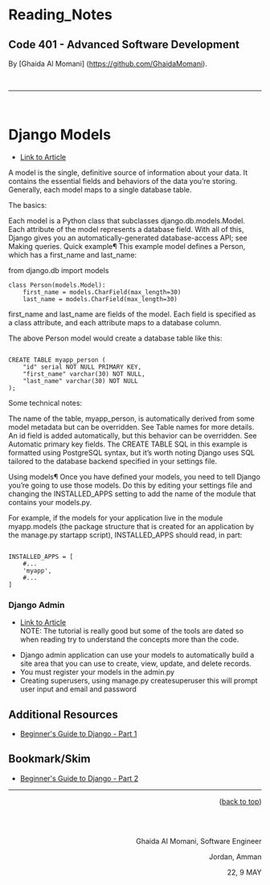 # Reading_Notes
## Code 401 - Advanced Software Development





By [Ghaida Al Momani] (https://github.com/GhaidaMomani).


<br/>
<hr/>
<br/>

# Django Models
* [Link to Article](https://developer.mozilla.org/en-US/docs/Learn/Server-side/Django/Models)  


A model is the single, definitive source of information about your data. It contains the essential fields and behaviors of the data you’re storing. Generally, each model maps to a single database table.

The basics:

Each model is a Python class that subclasses django.db.models.Model.
Each attribute of the model represents a database field.
With all of this, Django gives you an automatically-generated database-access API; see Making queries.
Quick example¶
This example model defines a Person, which has a first_name and last_name:

from django.db import models
```
class Person(models.Model):
    first_name = models.CharField(max_length=30)
    last_name = models.CharField(max_length=30)

```

first_name and last_name are fields of the model. Each field is specified as a class attribute, and each attribute maps to a database column.

The above Person model would create a database table like this:

```

CREATE TABLE myapp_person (
    "id" serial NOT NULL PRIMARY KEY,
    "first_name" varchar(30) NOT NULL,
    "last_name" varchar(30) NOT NULL
);

```
Some technical notes:

The name of the table, myapp_person, is automatically derived from some model metadata but can be overridden. See Table names for more details.
An id field is added automatically, but this behavior can be overridden. See Automatic primary key fields.
The CREATE TABLE SQL in this example is formatted using PostgreSQL syntax, but it’s worth noting Django uses SQL tailored to the database backend specified in your settings file.

Using models¶
Once you have defined your models, you need to tell Django you’re going to use those models. Do this by editing your settings file and changing the INSTALLED_APPS setting to add the name of the module that contains your models.py.

For example, if the models for your application live in the module myapp.models (the package structure that is created for an application by the manage.py startapp script), INSTALLED_APPS should read, in part:
```

INSTALLED_APPS = [
    #...
    'myapp',
    #...
]
```
### Django Admin
* [Link to Article](https://developer.mozilla.org/en-US/docs/Learn/Server-side/Django/Admin_site)  
NOTE: The tutorial is really good but some of the tools are dated so when reading try to understand the concepts more than the code. 

- Django admin application can use your models to automatically build a site area that you can use to create, view, update, and delete records.
- You must register your models in the admin.py  
- Creating superusers, using manage.py createsuperuser this will prompt user input and email and password



## Additional Resources  
* [Beginner's Guide to Django - Part 1](https://simpleisbetterthancomplex.com/series/2017/09/04/a-complete-beginners-guide-to-django-part-1.html)  

## Bookmark/Skim  
* [Beginner's Guide to Django - Part 2](https://simpleisbetterthancomplex.com/series/2017/09/11/a-complete-beginners-guide-to-django-part-2.html)  



<hr/>
<p align="right">(<a href="#top">back to top</a>)</p>



<br/><br/>

<p align="right">Ghaida Al Momani, Software Engineer</p>
<p align="right">Jordan, Amman</p>
  <p align="right">22, 9 MAY</p>